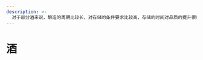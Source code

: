 ```yaml
---
description: >-
  对于部分酒来说，酿造的周期比较长，对存储的条件要求比较高，存储的时间对品质的提升很明显。因此天然具备投资品的属性。通过数字化“酒标”，酿造商就可以很方便的预售即将酿造出的产品，购买者也可以将持有的“酒标”在二级市场进行交易，而不必等到拿到真实的酒那一刻再开始交易。
---
```


# 酒

